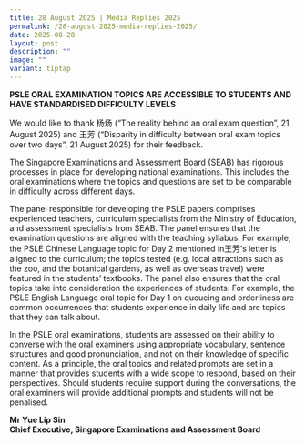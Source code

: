 ```yaml
---
title: 28 August 2025 | Media Replies 2025
permalink: /28-august-2025-media-replies-2025/
date: 2025-08-28
layout: post
description: ""
image: ""
variant: tiptap
---
```

<p><strong>PSLE ORAL EXAMINATION TOPICS ARE ACCESSIBLE TO STUDENTS AND HAVE STANDARDISED DIFFICULTY LEVELS</strong>
</p>
<p>We would like to thank 杨炀 (“The reality behind an oral exam question”,
21 August 2025) and 王芳 (“Disparity in difficulty between oral exam topics
over two days”, 21 August 2025) for their feedback.</p>
<p>The Singapore Examinations and Assessment Board (SEAB) has rigorous processes
in place for developing national examinations. This includes the oral examinations
where the topics and questions are set to be comparable in difficulty across
different days.</p>
<p>The panel responsible for developing the PSLE papers comprises experienced
teachers, curriculum specialists from the Ministry of Education, and assessment
specialists from SEAB. The panel ensures that the examination questions
are aligned with the teaching syllabus. For example, the PSLE Chinese Language
topic for Day 2 mentioned in王芳’s letter is aligned to the curriculum; the
topics tested (e.g. local attractions such as the zoo, and the botanical
gardens, as well as overseas travel) were featured in the students’ textbooks.
The panel also ensures that the oral topics take into consideration the
experiences of students. For example, the PSLE English Language oral topic
for Day 1 on queueing and orderliness are common occurrences that students
experience in daily life and are topics that they can talk about.</p>
<p>In the PSLE oral examinations, students are assessed on their ability
to converse with the oral examiners using appropriate vocabulary, sentence
structures and good pronunciation, and not on their knowledge of specific
content. As a principle, the oral topics and related prompts are set in
a manner that provides students with a wide scope to respond, based on
their perspectives. Should students require support during the conversations,
the oral examiners will provide additional prompts and students will not
be penalised.</p>
<p><strong>Mr Yue Lip Sin</strong>
<br>
<strong>Chief Executive, Singapore Examinations and Assessment Board</strong>
</p>
<p>&nbsp;</p>
<p>&nbsp;</p>